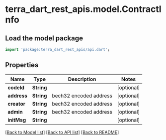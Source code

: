 # terra_dart_rest_apis.model.ContractInfo

## Load the model package
```dart
import 'package:terra_dart_rest_apis/api.dart';
```

## Properties
Name | Type | Description | Notes
------------ | ------------- | ------------- | -------------
**codeId** | **String** |  | [optional] 
**address** | **String** | bech32 encoded address | [optional] 
**creator** | **String** | bech32 encoded address | [optional] 
**admin** | **String** | bech32 encoded address | [optional] 
**initMsg** | **String** |  | [optional] 

[[Back to Model list]](../README.md#documentation-for-models) [[Back to API list]](../README.md#documentation-for-api-endpoints) [[Back to README]](../README.md)


